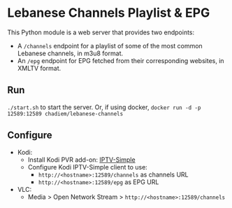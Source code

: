# Lebanese Channels Playlist & EPG

This Python module is a web server that provides two endpoints:
- A `/channels` endpoint for a playlist of some of the most common Lebanese channels, in m3u8 format.
- An `/epg` endpoint for EPG fetched from their corresponding websites, in XMLTV format.

## Run
`./start.sh` to start the server.
Or, if using docker, `docker run -d -p 12589:12589 chadiem/lebanese-channels`

## Configure
- Kodi:
  - Install Kodi PVR add-on: [IPTV-Simple](http://kodi.wiki/view/Add-on:IPTV_Simple_Client)
  - Configure Kodi IPTV-Simple client to use:
    - `http://<hostname>:12589/channels` as channels URL
    - `http://<hostname>:12589/epg` as EPG URL
- VLC:
  - Media > Open Network Stream > `http://<hostname>:12589/channels`
